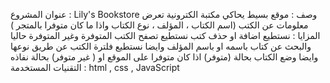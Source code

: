 عنوان المشروع : Lily's Bookstore 
وصف : موقع بسيط يحاكي مكتبة الكترونية تعرض معلومات عن الكتب (اسم الكتاب ، المؤلف ، نوع الكتاب واذا ما كان متوفرا بالمتجر ) 
المزايا :
نستطيع اضافة او حذف كتب 
 نستطيع تصفح الكتب المتوفرة وغير المتوفرة حاليا والبحث عن كتاب باسمه او باسم المؤلف 
وايضا نستطيع فلترة الكتب عن طريق نوعها 
وايضا وضع الكتاب بحالة (متوفر) اذا كان متوفرا على الموقع او ( غير متوفر) بحالة نفاذه  
التقنيات المستخدمة : html , css , JavaScript
